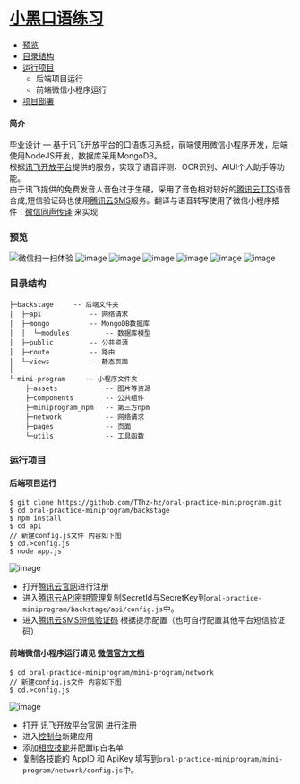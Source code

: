 # [小黑口语练习](#)
* [预览](#预览)
* [目录结构](#目录结构)
* [运行项目](#运行项目)
    * 后端项目运行
    * 前端微信小程序运行
* [项目部署](http://note.youdao.com/noteshare?id=6447bffd41b815a2e30dc51309bbb09d)
#### 简介
毕业设计 — 基于讯飞开放平台的口语练习系统，前端使用微信小程序开发，后端使用NodeJS开发，数据库采用MongoDB。<br/>
根据[讯飞开放平台](https://www.xfyun.cn/)提供的服务，实现了语音评测、OCR识别、AIUI个人助手等功能。<br/>
由于讯飞提供的免费发音人音色过于生硬，采用了音色相对较好的[腾讯云TTS](https://cloud.tencent.com/product/tts)语音合成,短信验证码也使用[腾讯云SMS](https://cloud.tencent.com/product/sms)服务。翻译与语音转写使用了微信小程序插件：[微信同声传译](https://developers.weixin.qq.com/miniprogram/dev/extended/service/translator.html) 来实现


### 预览
![微信扫一扫体验](http://ww1.sinaimg.cn/large/006J9qAtly1gej3usq68nj31bi0hcmy4.jpg)
![image](http://ww1.sinaimg.cn/large/006J9qAtly1geiyvh6u4qj30ea0tvajy.jpg)
![image](http://ww1.sinaimg.cn/large/006J9qAtly1geiyv0b870j30db0s4dju.jpg)
![image](http://ww1.sinaimg.cn/large/006J9qAtly1geiyv5dcjjj30dd0s9tea.jpg)
![image](http://ww1.sinaimg.cn/large/006J9qAtly1geiyvkkpswj30dc0s678v.jpg)
![image](http://ww1.sinaimg.cn/large/006J9qAtly1geiyvodfqtj30db0s73yx.jpg)
![image](http://ww1.sinaimg.cn/large/006J9qAtly1geixrggam0j30u01rcdnf.jpg)

### 目录结构
```
├─backstage     -- 后端文件夹
│  ├─api            -- 网络请求
│  ├─mongo          -- MongoDB数据库
│  │  └─modules         -- 数据库模型
│  ├─public         -- 公共资源
│  ├─route          -- 路由
│  └─views          -- 静态页面
│
└─mini-program     -- 小程序文件夹
    ├─assets            -- 图片等资源
    ├─components        -- 公共组件
    ├─miniprogram_npm   -- 第三方npm
    ├─network           -- 网络请求
    ├─pages             -- 页面
    └─utils             -- 工具函数
```
### 运行项目
#### 后端项目运行
```shell
$ git clone https://github.com/TThz-hz/oral-practice-miniprogram.git
$ cd oral-practice-miniprogram/backstage
$ npm install
$ cd api
// 新建config.js文件 内容如下图
$ cd.>config.js
$ node app.js
```
![image](http://ww1.sinaimg.cn/mw690/006J9qAtly1gej30d4n4cj30gr0k2aid.jpg)
- 打开[腾讯云官网](https://cloud.tencent.com/)进行注册
- 进入[腾讯云API密钥管理](https://console.cloud.tencent.com/cam/capi)复制SecretId与SecretKey到``` oral-practice-miniprogram/backstage/api/config.js ```中。
- 进入[腾讯云SMS短信验证码](https://cloud.tencent.com/product/sms) 根据提示配置（也可自行配置其他平台短信验证码）

#### 前端微信小程序运行请见 [微信官方文档](https://developers.weixin.qq.com/miniprogram/dev/framework/quickstart/getstart.html)
``` shell
$ cd oral-practice-miniprogram/mini-program/network
// 新建config.js文件 内容如下图
$ cd.>config.js
```
![image](http://ww1.sinaimg.cn/mw690/006J9qAtly1gej287izq1j30i90rjk3a.jpg)
- 打开 [讯飞开放平台官网](http://www.xfyun.cn/) 进行注册
- 进入[控制台](https://console.xfyun.cn/app/myapp)新建应用
- 添加[相应技能](https://console.xfyun.cn/services/ise)并配置ip白名单
- 复制各技能的 AppID 和 ApiKey  填写到``` oral-practice-miniprogram/mini-program/network/config.js ```中。
